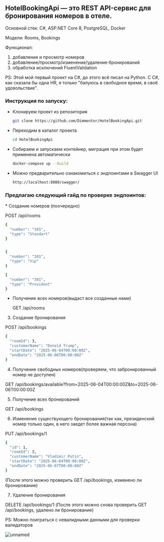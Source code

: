 <h2>HotelBookingApi — это REST API-сервис для бронирования номеров в отеле.</h2> 

Основной стек: C#, ASP.NET Core 8, PostgreSQL, Docker

Модели: Rooms, Bookings

Функционал:
1) добавление и просмотр номеров
2) добавление/просмотр/изменение/удаление бронирований
3) обработка исключений FluentValidation
    

PS: Этой мой первый проект на C#, до этого всё писал на Python. С C#, как сказала бы одна HR, я только "балуюсь в свободное время, в своё удовольствие".  

<h3>Инструкция по запуску:</h3> 

* Клонируем проект из репозитория 

  ```sh
  git clone https://github.com/Dimmentor/HotelBookingApi.git
  ```
* Переходим в каталог проекта 

  ```sh
  cd HotelBookingApi
  ```
* Собираем и запускаем контейнер, миграция при этом будет применена автоматически 

  ```sh
  docker-compose up --build
  ```
* Можно предварительно ознакомиться с эндпоинтами в Swagger UI 
  ```sh
  http://localhost:8080/swagger/
  ```  



<h3>Предлагаю следующий гайд по проверке эндпоинтов:</h3>
* Создание номеров (поочередно)

POST /api/rooms
```sh
{
  "number": "101",
  "type": "Standart"
}


{
  "number": "201",
  "type": "Vip"
}

{
  "number": "301",
  "type": "President"
}
```

* Получение всех номеров(выдаст все созданные нами)

  GET /api/rooms

3) Создание бронирования

  POST /api/bookings

```sh
{
  "roomId": 3,
  "customerName": "Donald Trump",
  "startDate": "2025-06-04T00:00:00Z",
  "endDate": "2025-06-06T00:00:00Z"
}
```

4) Получение свободных номеров(проверяем, что забронированный номер не доступен)

  GET /api/bookings/available?from=2025-06-04T00:00:00Z&to=2025-06-06T00:00:00Z

5) Получение всех бронирований

  GET /api/bookings

6) Изменение существующего бронирования(так как, президенский номер только один, в него заедет более важная персона) 

  PUT /api/bookings/1
```sh
{
  "id": 1,
  "roomId": 3,
  "customerName": "Vladimir Putin",
  "startDate": "2025-06-04T00:00:00Z",
  "endDate": "2025-06-07T00:00:00Z"
}
```

(После этого можно проверить GET /api/bookings, изменено ли бронирование)

7) Удаление бронирования

  DELETE /api/bookings/1
(После этого можно снова проверить GET /api/bookings, удалено ли бронирование)

PS: Можно поиграться с невалидными данными для проверки валидаторов

![unnamed](https://github.com/user-attachments/assets/bb2a49f0-9b0d-43a1-8bda-9d624bd9532b)
